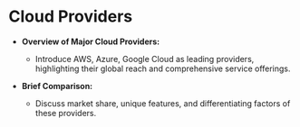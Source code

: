 # Cloud Providers

- **Overview of Major Cloud Providers:**
  - Introduce AWS, Azure, Google Cloud as leading providers, highlighting their global reach and comprehensive service offerings.

- **Brief Comparison:**
  - Discuss market share, unique features, and differentiating factors of these providers.
